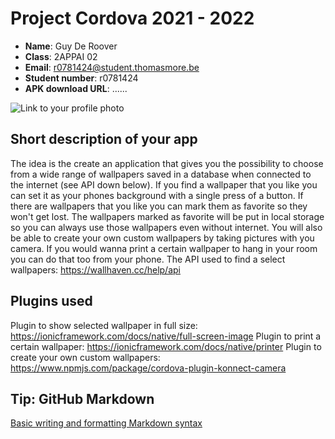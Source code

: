 # Project Cordova 2021 - 2022

- **Name**: Guy De Roover
- **Class**: 2APPAI 02
- **Email**: <a href="mailto:r0781424@student.thomasmore.be">r0781424@student.thomasmore.be</a>
- **Student number**: r0781424
- **APK download URL**: ......

![Link to your profile photo](https://i.ibb.co/F7W6nhS/profiel.jpg)

## Short description of your app

The idea is the create an application that gives you the possibility to choose from a wide range of wallpapers saved in a database when connected to the internet (see API down below).
If you find a wallpaper that you like you can set it as your phones background with a single press of a button.
If there are wallpapers that you like you can mark them as favorite so they won't get lost.
The wallpapers marked as favorite will be put in local storage so you can always use those wallpapers even without internet.
You will also be able to create your own custom wallpapers by taking pictures with you camera.
If you would wanna print a certain wallpaper to hang in your room you can do that too from your phone. 
The API used to find a select wallpapers: https://wallhaven.cc/help/api


## Plugins used

Plugin to show selected wallpaper in full size:
https://ionicframework.com/docs/native/full-screen-image
Plugin to print a certain wallpaper:
https://ionicframework.com/docs/native/printer
Plugin to create your own custom wallpapers:
https://www.npmjs.com/package/cordova-plugin-konnect-camera


## Tip: GitHub Markdown
[Basic writing and formatting Markdown syntax](https://docs.github.com/en/github/writing-on-github/basic-writing-and-formatting-syntax)
